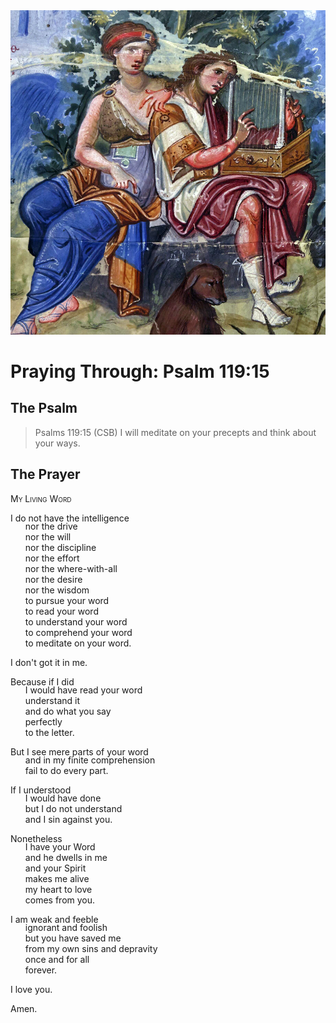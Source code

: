 <img class="intro-right" src="art-paris-psalter.jpg">

<style>
  li {list-style-type: none;}
  p + ul {
    margin-top: -18px;
}
</style>

# Praying Through: Psalm 119:15

## The Psalm

>Psalms 119:15 (CSB) I will meditate on your precepts and think about your ways.

## The Prayer

<div style="font-variant: small-caps;">
My Living Word
</div>

I do not have the intelligence
* nor the drive
* nor the will
* nor the discipline
* nor the effort
* nor the where-with-all
* nor the desire
* nor the wisdom
* to pursue your word
* to read your word
* to understand your word
* to comprehend your word
* to meditate on your word.

I don't got it in me.

Because if I did
* I would have read your word
* understand it
* and do what you say
* perfectly
* to the letter.

But I see mere parts of your word
* and in my finite comprehension
* fail to do every part.

If I understood
* I would have done
* but I do not understand
* and I sin against you.

Nonetheless
* I have your Word
* and he dwells in me
* and your Spirit
* makes me alive
* my heart to love
* comes from you.

I am weak and feeble
* ignorant and foolish
* but you have saved me
* from my own sins and depravity
* once and for all
* forever.

I love you.

Amen.
